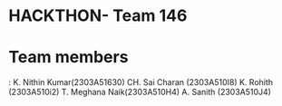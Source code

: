 # HACKTHON- Team 146
# Team members	
: K. Nithin Kumar(2303A51630)​
			          CH. Sai Charan (2303A510I8)​
			          K. Rohith (2303A510i2)​
			          T. Meghana Naik(2303A510H4)​
			          A. Sanith (2303A510J4)
